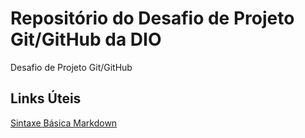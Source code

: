 # Repositório do Desafio de Projeto Git/GitHub da DIO
Desafio de Projeto Git/GitHub

## Links Úteis
[Sintaxe Básica Markdown](markdownguide.org/basic-syntax/)
